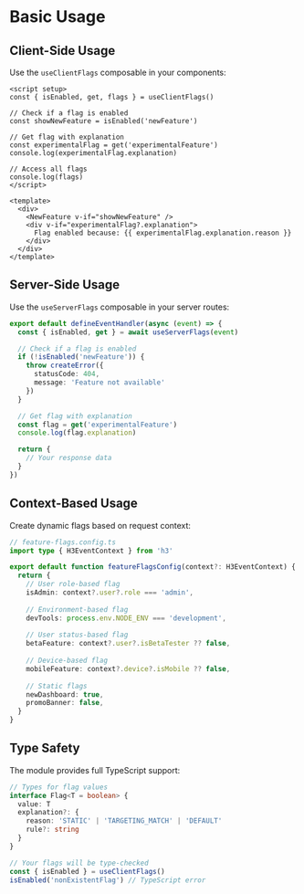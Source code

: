 # Basic Usage

## Client-Side Usage

Use the `useClientFlags` composable in your components:

```vue
<script setup>
const { isEnabled, get, flags } = useClientFlags()

// Check if a flag is enabled
const showNewFeature = isEnabled('newFeature')

// Get flag with explanation
const experimentalFlag = get('experimentalFeature')
console.log(experimentalFlag.explanation)

// Access all flags
console.log(flags)
</script>

<template>
  <div>
    <NewFeature v-if="showNewFeature" />
    <div v-if="experimentalFlag?.explanation">
      Flag enabled because: {{ experimentalFlag.explanation.reason }}
    </div>
  </div>
</template>
```

## Server-Side Usage

Use the `useServerFlags` composable in your server routes:

```ts
export default defineEventHandler(async (event) => {
  const { isEnabled, get } = await useServerFlags(event)

  // Check if a flag is enabled
  if (!isEnabled('newFeature')) {
    throw createError({
      statusCode: 404,
      message: 'Feature not available'
    })
  }

  // Get flag with explanation
  const flag = get('experimentalFeature')
  console.log(flag.explanation)

  return {
    // Your response data
  }
})
```

## Context-Based Usage

Create dynamic flags based on request context:

```ts
// feature-flags.config.ts
import type { H3EventContext } from 'h3'

export default function featureFlagsConfig(context?: H3EventContext) {
  return {
    // User role-based flag
    isAdmin: context?.user?.role === 'admin',
    
    // Environment-based flag
    devTools: process.env.NODE_ENV === 'development',
    
    // User status-based flag
    betaFeature: context?.user?.isBetaTester ?? false,
    
    // Device-based flag
    mobileFeature: context?.device?.isMobile ?? false,
    
    // Static flags
    newDashboard: true,
    promoBanner: false,
  }
}
```

## Type Safety

The module provides full TypeScript support:

```ts
// Types for flag values
interface Flag<T = boolean> {
  value: T
  explanation?: {
    reason: 'STATIC' | 'TARGETING_MATCH' | 'DEFAULT'
    rule?: string
  }
}

// Your flags will be type-checked
const { isEnabled } = useClientFlags()
isEnabled('nonExistentFlag') // TypeScript error
```